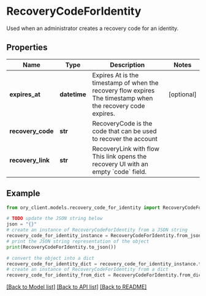# RecoveryCodeForIdentity

Used when an administrator creates a recovery code for an identity.

## Properties

Name | Type | Description | Notes
------------ | ------------- | ------------- | -------------
**expires_at** | **datetime** | Expires At is the timestamp of when the recovery flow expires  The timestamp when the recovery code expires. | [optional] 
**recovery_code** | **str** | RecoveryCode is the code that can be used to recover the account | 
**recovery_link** | **str** | RecoveryLink with flow  This link opens the recovery UI with an empty &#x60;code&#x60; field. | 

## Example

```python
from ory_client.models.recovery_code_for_identity import RecoveryCodeForIdentity

# TODO update the JSON string below
json = "{}"
# create an instance of RecoveryCodeForIdentity from a JSON string
recovery_code_for_identity_instance = RecoveryCodeForIdentity.from_json(json)
# print the JSON string representation of the object
print(RecoveryCodeForIdentity.to_json())

# convert the object into a dict
recovery_code_for_identity_dict = recovery_code_for_identity_instance.to_dict()
# create an instance of RecoveryCodeForIdentity from a dict
recovery_code_for_identity_from_dict = RecoveryCodeForIdentity.from_dict(recovery_code_for_identity_dict)
```
[[Back to Model list]](../README.md#documentation-for-models) [[Back to API list]](../README.md#documentation-for-api-endpoints) [[Back to README]](../README.md)


